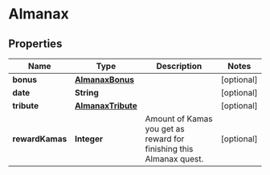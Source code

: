 

# Almanax


## Properties

| Name | Type | Description | Notes |
|------------ | ------------- | ------------- | -------------|
|**bonus** | [**AlmanaxBonus**](AlmanaxBonus.md) |  |  [optional] |
|**date** | **String** |  |  [optional] |
|**tribute** | [**AlmanaxTribute**](AlmanaxTribute.md) |  |  [optional] |
|**rewardKamas** | **Integer** | Amount of Kamas you get as reward for finishing this Almanax quest. |  [optional] |



